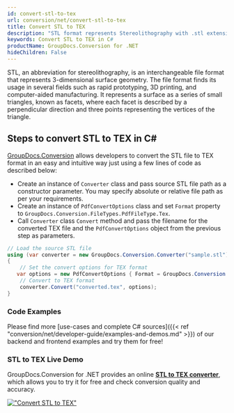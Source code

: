 ```yaml
---
id: convert-stl-to-tex
url: conversion/net/convert-stl-to-tex
title: Convert STL to TEX
description: "STL format represents Stereolithography with .stl extension. Learn how to convert STL to TEX file programmatically in C# language using GroupDocs.Conversion for .NET library."
keywords: Convert STL to TEX in C#
productName: GroupDocs.Conversion for .NET
hideChildren: False
---
```


STL, an abbreviation for stereolithography, is an interchangeable file format that represents 3-dimensional surface geometry. The file format finds its usage in several fields such as rapid prototyping, 3D printing, and computer-aided manufacturing. It represents a surface as a series of small triangles, known as facets, where each facet is described by a perpendicular direction and three points representing the vertices of the triangle.

## Steps to convert STL to TEX in C#

[GroupDocs.Conversion](https://products.groupdocs.com/conversion/net) allows developers to convert the STL file to TEX format in an easy and intuitive way just using a few lines of code as described below:

* Create an instance of `Converter` class and pass source STL file path as a constructor parameter. You may specify absolute or relative file path as per your requirements. 
* Create an instance of `PdfConvertOptions` class and set `Format` property to `GroupDocs.Conversion.FileTypes.PdfFileType.Tex`.
* Call `Converter` class `Convert` method and pass the filename for the converted TEX file and the `PdfConvertOptions` object from the previous step as parameters.

```csharp
// Load the source STL file
using (var converter = new GroupDocs.Conversion.Converter("sample.stl"))
{
    // Set the convert options for TEX format
   var options = new PdfConvertOptions { Format = GroupDocs.Conversion.FileTypes.PdfFileType.Tex };
    // Convert to TEX format
    converter.Convert("converted.tex", options);
}
```

### Code Examples

Please find more [use-cases and complete C# sources]({{< ref "conversion/net/developer-guide/examples-and-demos.md" >}}) of our backend and frontend examples and try them for free!

### STL to TEX Live Demo

GroupDocs.Conversion for .NET provides an online [**STL to TEX converter**](https://products.groupdocs.app/conversion/stl-to-tex), which allows you to try it for free and check conversion quality and accuracy.

[!["Convert STL to TEX"](conversion/net/images/convert-to-tex/convert-stl-to-tex.png)](https://products.groupdocs.app/conversion/stl-to-tex)
